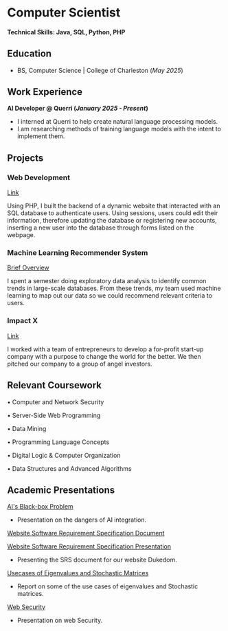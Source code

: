 # Computer Scientist

#### Technical Skills: Java, SQL, Python, PHP

## Education
- BS, Computer Science | College of Charleston (_May 2025_)

## Work Experience
**AI Developer @ Querri (_January 2025 - Present_)**
- I interned at Querri to help create natural language processing models.
- I am researching methods of training language models with the intent to implement them.

## Projects
### Web Development 
[Link](https://www.mdpi.com/1424-8220/22/8/3048)

Using PHP, I built the backend of a dynamic website that interacted with an SQL database to authenticate users. Using sessions, users could edit their information, therefore updating the database or registering new accounts, inserting a new user into the database through forms listed on the webpage. 

### Machine Learning Recommender System
[Brief Overview](/assets/img/TripRecc.pdf)

I spent a semester doing exploratory data analysis to identify common trends in large-scale databases. From these trends, my team used machine learning to map out our data so we could recommend relevant criteria to users.

### Impact X 
[Link](https://charleston.edu/school-business/centers-initiatives/center-entrepreneurship/impactx.php#accordion-22dd17d9-3365-41af-a6aa-a5bdb6e4a743-0)

I worked with a team of entrepreneurs to develop a for-profit start-up company with a purpose to change the world for the better. We then pitched our company to a group of angel investors.

## Relevant Coursework

•	Computer and Network Security

•	Server-Side Web Programming

•	Data Mining

•	Programming Language Concepts

•	Digital Logic & Computer Organization

•	Data Structures and Advanced Algorithms

## Academic Presentations


[AI's Black-box Problem](/assets/img/AIsBlack-boxproblem.pdf)

- Presentation on the dangers of AI integration.

[Website Software Requirement Specification Document](/assets/img/SoftwareRequirementSpecificationDocument.pdf)

[Website Software Requirement Specification Presentation](/assets/img/DukedomSRSPresentation.pdf)

- Presenting the SRS document for our website Dukedom.

[Usecases of Eigenvalues and Stochastic Matrices](/assets/img/Math203FinalPaper.pdf)

- Report on some of the use cases of eigenvalues and Stochastic matrices.

[Web Security](/assets/img/WebSecurity.pdf)

- Presentation on web Security.
